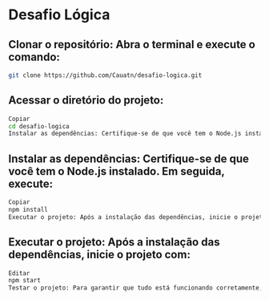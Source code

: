 # Desafio Lógica

## Clonar o repositório: Abra o terminal e execute o comando:

```bash
git clone https://github.com/Cauatn/desafio-logica.git
```

## Acessar o diretório do projeto:

```bash
Copiar
cd desafio-logica
Instalar as dependências: Certifique-se de que você tem o Node.js instalado. Em seguida, execute:
```

## Instalar as dependências: Certifique-se de que você tem o Node.js instalado. Em seguida, execute:

```bash
Copiar
npm install
Executar o projeto: Após a instalação das dependências, inicie o projeto com:
```

## Executar o projeto: Após a instalação das dependências, inicie o projeto com:

```bash
Editar
npm start
Testar o projeto: Para garantir que tudo está funcionando corretamente, execute:
```
